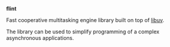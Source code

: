 **flint**

Fast cooperative multitasking engine library built on top of [libuv](http://libuv.org).

The library can be used to simplify programming of a complex<br>
asynchronous applications.

